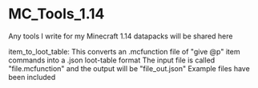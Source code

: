 # MC_Tools_1.14
Any tools I write for my Minecraft 1.14 datapacks will be shared here

item_to_loot_table:
This converts an .mcfunction file of "give @p" item commands into a .json loot-table format
The input file is called "file.mcfunction" and the output will be "file_out.json" Example files have been included
